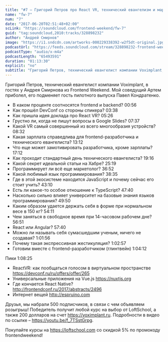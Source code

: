 ```yaml
---
title: "#7 – Григорий Петров про React VR, технический евангелизм и маркетинг"
name: "fw-7"
num: "7"
date: "2017-06-20T02:51:48+02:00"
scLink: "https://soundcloud.com/frontend-weekend/fw-7"
guid: "tag:soundcloud,2010:tracks/328898232"
author: "Андрей Смирнов"
image: "https://i1.sndcdn.com/artworks-000229338392-w2f5dt-original.jpg"
podcastUrl: "https://feeds.soundcloud.com/stream/328898232-frontend-weekend-fw-7.m4a"
podcastType: "audio/x-m4a"
podcastLength: "65493591"
duration: "01:13:30"
explicit: "no"
subtitle: "Григорий Петров, технический евангелист компании Voximplant, в гостях у Андрея Смирнова из Frontend Weekend. Мой соведущий Артем приболел, его подменяет гость пилотного выпуска Павел Кондратенко."
---
```

Григорий Петров, технический евангелист компании Voximplant, в гостях у Андрея Смирнова из Frontend Weekend. Мой соведущий Артем приболел, его подменяет гость пилотного выпуска Павел Кондратенко.

- В каком проценте соотносятся frontend и backend? 00:56
- Как прошёл DevConf со стороны спикера? 03:38
- Как пришла идея доклада про React VR? 05:26
- Грустно ли, когда не пишут вопросы в Google Slides? 07:37
- Какой VR самый совершенный из всего многообразия устройств? 08:32
- Какая зарплата справедлива для frontend-разработчика и технического евангелиста? 13:12
- Что еще может замотивировать разработчика, кроме зарплаты? 17:12
- Как проходит стандартный день технического евангелиста? 19:16
- Какой секрет идеальной статьи на Хабре? 25:19
- Программирует ли всё еще маркетолог? 36:52
- Какой любимый язык программирования? 38:35
- Где в этой экосистеме находится JavaScript и почему сейчас его стоит учить? 43:10
- Есть ли какое-то особое отношение к TypeScript? 47:40
- Насколько сильно влияет университет на базовые знания языков программирования? 49:50
- Каким образом удается держать себя в форме при нормальном весе в 150 кг? 54:11
- Чем заняться в свободное время при 14-часовом рабочем дне? 56:51
- React или Angular? 57:40
- Можно ли называть себя сумасшедшим ученым, ничего не создавая? 1:01:56
- Почему такая экспрессивная жестикуляция? 1:02:57
- Готовим вместе с frontend-разработчиком (глинтвейн) 1:04:12

Пики 1:08:25
- ReactVR: как пообщаться голосом в виртуальном пространстве https://devconf.ru/ru/offers/offer/265
- Универсальные приложения на Vue.js https://nuxtjs.org
- Где кончается React Native? http://frontendconf.ru/2017/abstracts/2496
- Интернет вещей http://espruino.com

Друзья, мы набрали 500 подписчиков, в связи с чем объявляем розыгрыш! Победитель получит любой курс на выбор от LoftSchool, а также 200 долларов на счет https://voximplant.ru. Подробности в видео по ссылке – https://youtu.be/f_7TSstGrpg. 

Покупайте курсы на https://loftschool.com со скидкой 5% по промокоду frontendweekend!